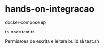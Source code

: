 # hands-on-integracao

docker-compose up

ts-node test.ts

Permissoes de escrita e leitura
build.sh
test.sh